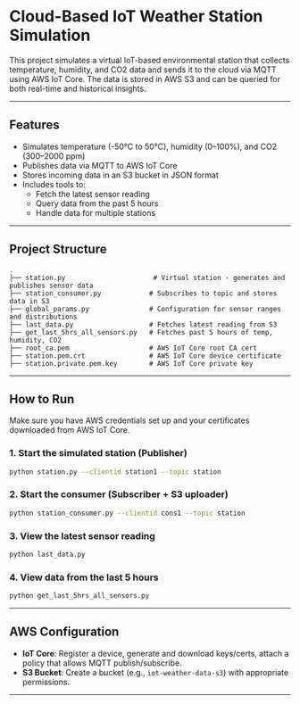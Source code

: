 # Cloud-Based IoT Weather Station Simulation

This project simulates a virtual IoT-based environmental station that collects temperature, humidity, and CO2 data and sends it to the cloud via MQTT using AWS IoT Core. The data is stored in AWS S3 and can be queried for both real-time and historical insights.

---

## Features

- Simulates temperature (-50°C to 50°C), humidity (0–100%), and CO2 (300–2000 ppm)
- Publishes data via MQTT to AWS IoT Core
- Stores incoming data in an S3 bucket in JSON format
- Includes tools to:
  - Fetch the latest sensor reading
  - Query data from the past 5 hours
  - Handle data for multiple stations

---

## Project Structure

```
.
├── station.py                      # Virtual station - generates and publishes sensor data
├── station_consumer.py            # Subscribes to topic and stores data in S3
├── global_params.py               # Configuration for sensor ranges and distributions
├── last_data.py                   # Fetches latest reading from S3
├── get_last_5hrs_all_sensors.py   # Fetches past 5 hours of temp, humidity, CO2
├── root_ca.pem                    # AWS IoT Core root CA cert
├── station.pem.crt                # AWS IoT Core device certificate
├── station.private.pem.key        # AWS IoT Core private key
```

---

## How to Run

Make sure you have AWS credentials set up and your certificates downloaded from AWS IoT Core.


### 1. Start the simulated station (Publisher)
```bash
python station.py --clientid station1 --topic station
```

### 2. Start the consumer (Subscriber + S3 uploader)
```bash
python station_consumer.py --clientid cons1 --topic station
```

### 3. View the latest sensor reading
```bash
python last_data.py
```

### 4. View data from the last 5 hours
```bash
python get_last_5hrs_all_sensors.py
```

---

## AWS Configuration

- **IoT Core**: Register a device, generate and download keys/certs, attach a policy that allows MQTT publish/subscribe.
- **S3 Bucket**: Create a bucket (e.g., `iot-weather-data-s3`) with appropriate permissions.

---




